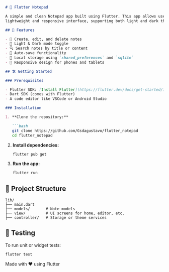 ````markdown
# 📝 Flutter Notepad

A simple and clean Notepad app built using Flutter. This app allows users to create, edit, and delete notes with a
lightweight and responsive interface, supporting both light and dark themes.

## 🚀 Features

- 📄 Create, edit, and delete notes
- 🌙 Light & Dark mode toggle
- 🔍 Search notes by title or content
- 🧠 Auto-save functionality
- 💾 Local storage using `shared_preferences` and `sqlite`
- 📱 Responsive design for phones and tablets

## 🛠️ Getting Started

### Prerequisites

- Flutter SDK: [Install Flutter](https://flutter.dev/docs/get-started/install)
- Dart SDK (comes with Flutter)
- A code editor like VSCode or Android Studio

### Installation

1. **Clone the repository:**

   ```bash
   git clone https://github.com/Gsdagustavo/flutter_notepad
   cd flutter_notepad
````

2. **Install dependencies:**

   ```bash
   flutter pub get
   ```

3. **Run the app:**

   ```bash
   flutter run
   ```

## 📂 Project Structure

```
lib/
├── main.dart
├── models/       # Note models
├── view/         # UI screens for home, editor, etc.        
├── controller/   # Storage or theme services
```

## 🧪 Testing

To run unit or widget tests:

```bash
flutter test
```

Made with ❤️ using Flutter